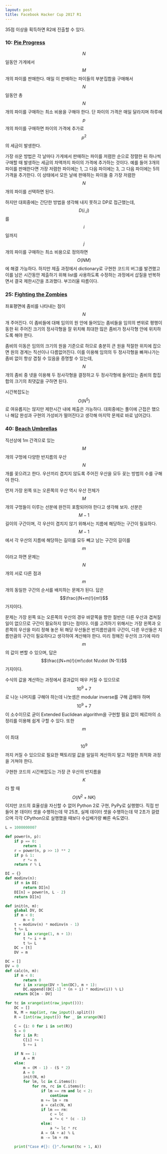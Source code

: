 ```yaml
---
layout: post
title: Facebook Hacker Cup 2017 R1
---
```


35점 이상을 획득하면 R2에 진출할 수 있다.

### 10: [Pie Progress](https://www.facebook.com/hackercup/problem/1800890323482794/)

$$N$$일동안 가게에서 $$M$$개의 파이를 판매한다. 매일 이 판매하는 파이들의 부분집합을 구매해서 $$N$$일동안 총 $$N$$개의 파이를 구매하는 최소 비용을 구해야 한다. 단 파이의 가격은 매일 달라지며 하루에 $$p$$개의 파이를 구매하면 파이의 가격에 추가로 $$p^2$$의 세금이 발생한다.

가장 쉬운 방법은 각 날마다 가게에서 판매하는 파이를 저렴한 순으로 정렬한 뒤 하나씩 구매할 때 발생하는 세금의 차액까지 파이의 가격에 추가하는 것이다. 예를 들어 3개의 파이를 판매한다면 가장 저렴한 파이에는 1, 그 다음 파이에는 3, 그 다음 파이에는 5의 가격을 추가한다. 이 상태에서 모든 날에 판매하는 파이들 중 가장 저렴한 $$N$$개의 파이를 선택하면 된다.

하지만 대회중에는 간단한 방법을 생각해 내지 못하고 DP로 접근했는데, $$D(i, j)$$를 $$i$$일까지 $$j$$개의 파이를 구매하는 최소 비용으로 정의하면 $$O(NM)$$에 해결 가능하다. 하지만 제출 과정에서 dictionary로 구현한 코드의 버그를 발견했고 이를 남은 시간동안 제출하기 위해 list를 사용하도록 수정하는 과정에서 삽질을 반복하면서 결국 제한시간을 초과했다. 부끄러울 따름이다.

### 25: [Fighting the Zombies](https://www.facebook.com/hackercup/problem/235709883547573/)

좌표평면에 좀비를 나타내는 점이 $$N$$개 주어진다. 이 좀비들에 대해 임의의 원 안에 들어있는 좀비들을 임의의 변위로 평행이동한 뒤 주어진 크기의 정사각형을 잘 위치해 최대한 많은 좀비가 정사각형 안에 위치하도록 해야 한다.

좀비의 이동은 임의의 크기의 원을 기준으로 하므로 충분히 큰 원을 적절한 위치에 잡으면 원의 경계는 직선이나 다름없어진다. 이를 이용해 임의의 두 정사각형을 빠져나가는 좀비 없이 항상 겹칠 수 있음을 증명할 수 있는데, $$N$$개의 좀비 중 넷을 이용해 두 정사각형을 결정하고 두 정사각형에 들어있는 좀비의 합집합의 크기의 최댓값을 구하면 된다.

시간복잡도는 $$O(N^5)$$로 여유롭지는 않지만 제한시간 내에 제출은 가능하다. 대회중에는 풀이에 근접은 했으나 해답 완성과 구현의 가성비가 떨어진다고 생각해 마지막 문제로 바로 넘어갔다.

### 40: [Beach Umbrellas](https://www.facebook.com/hackercup/problem/1760870734198100/)

직선상에 1m 간격으로 있는 $$M$$개의 구멍에 다양한 반지름의 우산 $$N$$개를 꽂으려고 한다. 우산끼리 겹치지 않도록 주어진 우산을 모두 꽂는 방법의 수를 구해야 한다.

먼저 가장 왼쪽 또는 오른쪽의 우산 역시 우산 전체가 $$M$$개의 구멍들이 이루는 선분에 완전히 포함되어야 한다고 생각해 보자. 선분은 $$M-1$$ 길이의 구간이며, 각 우산이 겹치지 않기 위해서는 지름에 해당하는 구간이 필요하다. $$M-1$$에서 각 우산의 지름에 해당하는 길이를 모두 빼고 남는 구간의 길이를 $$m$$이라고 하면 문제는 $$N$$개의 서로 다른 점과 $$m$$개의 동일한 구간의 순서를 배치하는 문제가 된다. 답은 $$\frac{(N+m)!}{m!}$$가지이다.

문제는 가장 왼쪽 또는 오른쪽의 우산의 경우 바깥쪽을 향한 절반은 다른 우산과 겹쳐질 일이 없으므로 구간이 필요하지 않다는 점이다. 이를 고려하기 위해서는 가장 왼쪽과 오른쪽의 우산을 미리 정해 놓은 뒤 해당 우산들은 반지름만큼의 구간이, 다른 우산들은 지름만큼의 구간이 필요하다고 생각하여 계산해야 한다. 미리 정해진 우산의 크기에 따라 $$m$$의 값이 변할 수 있으며, 답은 $$\frac{(N+m)!}{m!\cdot N\cdot (N-1)}$$가지이다.

수식의 값을 계산하는 과정에서 결과값이 매우 커질 수 있으므로 $$10^9+7$$로 나눈 나머지를 구해야 하는데 나눗셈은 modular inverse를 구해 곱해야 하며 $$10^9+7$$이 소수이므로 굳이 Extended Euclidean algorithm을 구현할 필요 없이 페르마의 소정리를 이용해 쉽게 구할 수 있다. 또한 $$m$$이 최대 $$10^9$$까지 커질 수 있으므로 필요한 팩토리얼 값을 일일히 계산하지 말고 적절한 최적화 과정을 거쳐야 한다.

구현한 코드의 시간복잡도는 가장 큰 우산의 반지름을 $$K$$라 할 때 $$O(N^2+NK)$$이지만 코드의 효율성을 자신할 수 없어 Python 2로 구현, PyPy로 실행했다. 직접 만들어 본 데이터 셋을 수행하는데 약 25초, 실제 데이터 셋을 수행하는데 약 2초가 걸렸으며 각각 CPython으로 실행했을 때보다 수십배가량 빠른 속도였다.

```python
L = 1000000007

def power(n, p):
    if p == 0:
        return 1
    r = power(n, p >> 1) ** 2
    if p & 1:
        r *= n
    return r % L

DI = {}
def modinv(n):
    if n in DI:
        return DI[n]
    DI[n] = power(n, L - 2)
    return DI[n]

def init(n, m):
    global DV, DC
    if m < 0:
        m = 0
    t = modinv(n) * modinv(n - 1)
    t %= L
    for i in xrange(1, n + 1):
        t *= i + m
        t %= L
    DC = [t]
    DV = m

DC = []
DV = 0
def calc(n, m):
    if m < 0:
        return 0
    for i in xrange(DV + len(DC), m + 1):
        DC.append((DC[-1] * (n + i) * modinv(i)) % L)
    return DC[m - DV]

for tc in xrange(int(raw_input())):
    DC = []
    N, M = map(int, raw_input().split())
    R = [int(raw_input()) for _ in xrange(N)]

    C = {i: 0 for i in set(R)}
    S = 0
    for i in R:
        C[i] += 1
        S += i

    if N == 1:
        A = M
    else:
        m = (M - 1) - (S * 2)
        A = 0
        init(N, m)
        for lm, lc in C.items():
            for rm, rc in C.items():
                if lm == rm and lc < 2:
                    continue
                m += lm + rm
                a = calc(N, m)
                if lm == rm:
                    c = lc
                    a *= c * (c - 1)
                else:
                    a *= lc * rc
                A = (A + a) % L
                m -= lm + rm

    print("Case #{}: {}".format(tc + 1, A))
```
